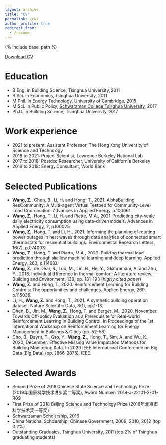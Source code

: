 ```yaml
---
layout: archive
title: "CV"
permalink: /cv/
author_profile: true
redirect_from:
  - /resume
---
```


{% include base_path %}

[Download CV](http://walterzwang.github.io/files/CV.pdf)

Education
======
* B.Eng. in Building Science, Tsinghua University, 2011
* B.Sci. in Economics, Tsinghua University, 2011
* M.Phil. in Energy Technology, University of Cambridge, 2015
* M.Sci. in Public Policy, [Schwarzman College Tsinghua University](https://www.schwarzmanscholars.org/), 2017
* Ph.D. in Building Science, Tsinghua University, 2017

Work experience
======
* 2021 to present: Assistant Professor, The Hong Kong University of Science and Technology
* 2018 to 2021: Project Scientist, Lawrence Berkeley National Lab
* 2017 to 2018: Postdoc Researcher, University of California Berkeley
* 2016 to 2018: Energy Consultant, World Bank

Selected Publications
======
* **Wang, Z.**, Chen, B., Li, H. and Hong, T., 2021. AlphaBuilding ResCommunity: A Multi-agent Virtual Testbed for Community-Level Load Coordination. Advances in Applied Energy, p.100061.
* **Wang, Z.**, Hong, T., Li, H. and Piette, M.A., 2021. Predicting city-scale daily electricity consumption using data-driven models. Advances in Applied Energy, 2, p.100025. 
* **Wang, Z.**, Hong, T. and Li, H., 2021. Informing the planning of rotating power outages in heat waves through data analytics of connected smart thermostats for residential buildings. Environmental Research Letters, 16(7), p.074003.
* **Wang, Z.**, Hong, T. and Piette, M.A., 2020. Building thermal load prediction through shallow machine learning and deep learning. Applied Energy, 263, p.114683.
* **Wang, Z.**, de Dear, R., Luo, M., Lin, B., He, Y., Ghahramani, A. and Zhu, Y., 2018. Individual difference in thermal comfort: A literature review. Building and Environment, 138, pp. 181-193 (*highly cited paper*)
* **Wang, Z.** and Hong, T., 2020. Reinforcement Learning for Building Controls: The opportunities and challenges. Applied Energy, 269, p.115036.
* Li, H., **Wang, Z.** and Hong, T., 2021. A synthetic building operation dataset. Nature Scientific Data, 8(1), pp.1-13.
* Chen, B., Jin, M., **Wang, Z.**, Hong, T. and Bergés, M., 2020, November. Towards Off-policy Evaluation as a Prerequisite for Real-world Reinforcement Learning in Building Control. In Proceedings of the 1st International Workshop on Reinforcement Learning for Energy Management in Buildings & Cities (pp. 52-56).
* Cho, B., Dayrit, T., Gao, Y., **Wang, Z.**, Hong, T., Sim, A. and Wu, K., 2020, December. Effective Missing Value Imputation Methods for Building Monitoring Data. In 2020 IEEE International Conference on Big Data (Big Data) (pp. 2866-2875). IEEE.
  
Selected Awards
======
* Second Prize of 2019 Chinese State Science and Technology Prize (2019年国家科学技术进步奖二等奖), Award Number: 2019-J-22101-2-01-R09
* First Prize of 2018 Beijing Science and Technology Prize (2018年北京市科学技术奖一等奖)
* Schwarzaman Scholarship, 2016
* China National Scholarship, Chinese Government, 2009, 2010, 2012 (top 0.2%)
* Outstanding Graduates, Tsinghua University, 2011 (top 2% of Tsinghua graduating students)
